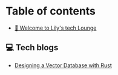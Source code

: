 # Table of contents

* [👋 Welcome to Lily's tech Lounge](README.md)

## 💻 Tech blogs

* [Designing a Vector Database with Rust](tech-blogs/designing-a-vector-database-with-rust.md)
